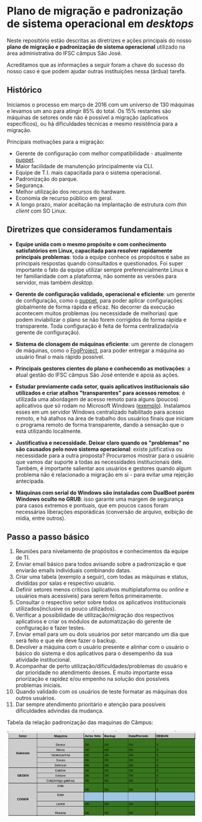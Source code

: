 # Plano de migração e padronização de sistema operacional em _desktops_

Neste repositório estão descritas as diretrizes e ações principais do nosso __plano de migração e padronização de sistema operacional__ utilizado na área administrativa do IFSC câmpus São José.

Acreditamos que as informações a seguir foram a chave do sucesso do nosso caso e que podem ajudar outras instituições nessa (árdua) tarefa.

## Histórico
Iniciamos o processo em março de 2016 com um universo de 130 máquinas e levamos um ano para atingir 85% do total. Os 15% restantes são máquinas de setores onde não é possível a migração (aplicativos específicos), ou há dificuldades técnicas e mesmo resistência para a migração.

Principais motivações para a migração:

* Gerente de configuração com melhor compatibilidade - atualmente [puppet](https://github.com/ctic-sje-ifsc/gerenciamento_config_puppet).
* Maior facilidade de manutenção principalmente via CLI.
* Equipe de T.I. mais capacitada para o sistema operacional.
* Padronização do parque.
* Segurança.
* Melhor utilização dos recursos do hardware.
* Economia de recurso público em geral.
* A longo prazo, maior aceitação na implantação de estrutura com _thin client_ com SO Linux.

## Diretrizes que consideramos fundamentais

* __Equipe unida com o mesmo propósito e com conhecimento satisfatórios em Linux, capacitada para resolver rapidamente principais problemas__: toda a equipe conhece os propósitos e sabe as principais respostas quando consultados e questionados. Foi super importante o fato da equipe utilizar sempre preferencialmente Linux e ter familiaridade com a plataforma, não somente as versões para servidor, mas também _desktop_.

* __Gerente de configuração validado, operacional e eficiente__: um gerente de configuração, como o [puppet](https://github.com/ctic-sje-ifsc/gerenciamento_config_puppet), para poder aplicar configurações globalmente de forma rápida e eficaz. No decorrer da execução acontecem muitos problemas (ou necessidade de melhorias) que podem inviabilizar o plano se não forem corrigidos de forma rápida e transparente. Toda configuração é feita de forma centralizada(via gerente de configuração).

* __Sistema de clonagem de máquinas eficiente__: um gerente de clonagem de máquinas, como o [FogProject](https://fogproject.org/), para poder entregar a máquina ao usuário final o mais rápido possível.

* __Principais gestores cientes do plano e conhecendo as motivações__: a atual gestão do IFSC câmpus São José entende e apoia as ações.

* __Estudar previamente cada setor, quais aplicativos institucionais são utilizados e criar atalhos "transparentes" para acessos remotos__: é utilizada uma abordagem de acesso remoto  para alguns (poucos) aplicativos que só rodam no Microsoft Windows ([exemplo](https://github.com/ctic-sje-ifsc/gerenciamento_config_puppet/tree/master/environments/production/modules/remoto_ibsispes/manifests)). Instalamos esses em um servidor Windows centralizado habilitado para acesso remoto, e há atalhos na área de trabalho dos usuários finais que iniciam o programa remoto de forma transparente, dando a sensação que o está utilizando localmente.

* __Justificativa e necessidade. Deixar claro quando os "problemas" no são causados pelo novo sistema operacional__: existe jutificativa ou necessidade para a outra proposta? Procuramos mostrar para o usuário que vamos dar suporte a todas as necessidades institucionais dele. Também, é importante salientar aos usuários e gestores quando algum problema não é relacionado a migração em si - para evitar uma rejeição antecipada.

* __Máquinas com serial do Windows são instaladas com DualBoot porém Windows oculto no GRUB__: isso garante uma margem de segurança para casos extremos e pontuais, que em poucos casos foram necessárias liberações esporádicas (conversão de arquivo, exibição de mídia, entre outros).

## Passo a passo básico

1. Reuniões para nivelamento de propósitos e conhecimentos da equipe de TI.
1. Enviar email básico para todos avisando sobre a padronização e que enviarão emails individuais combinando datas.
1. Criar uma tabela (exemplo a seguir), com todas as máquinas e status, divididas por salas e respectivo usuário.
1. Definir setores menos críticos (aplicativos multiplataforma ou _online_ e usuários mais acessíveis) para serem feitos primeiramente.
1. Consultar o respectivo setor sobre todos os aplicativos institucionais utilizados(inclusive os pouco utilizados).
1. Verificar a possibilidade de utilização/migração dos respectivos aplicativos e criar os módulos de automatização do gerente de configuração e fazer testes.
1. Enviar email para um ou dois usuários por setor marcando um dia que será feito e que ele deve fazer o backup.
1. Devolver a máquina com o usuário presente e alinhar com o usuário o básico do sistema e dos aplicativos para o desempenho da sua atividade institucional.
1. Acompanhar de perto utilização/dificuldades/problemas do usuário e dar prioridade no atendimento desses. É muito importante essa priorização e rapidez e/ou empenho na solução dos possíveis problemas iniciais.
1. Quando validado com os usuários de teste formatar as máquinas dos outros usuários.
1. Dar sempre atendimento prioritário e atenção para possíveis dificuldades advindas da mudança.

Tabela da relação padronização das maquinas do Câmpus:

![planilha](docs/tabelaa.png)
